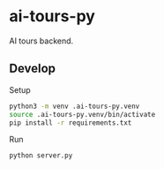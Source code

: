 # ai-tours-py

AI tours backend.

## Develop

Setup

```zsh
python3 -m venv .ai-tours-py.venv 
source .ai-tours-py.venv/bin/activate
pip install -r requirements.txt 
```

Run

```zsh
python server.py
```
